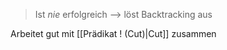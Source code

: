 > Ist _nie_ erfolgreich --> löst Backtracking aus


Arbeitet gut mit [[Prädikat ! (Cut)|Cut]] zusammen
